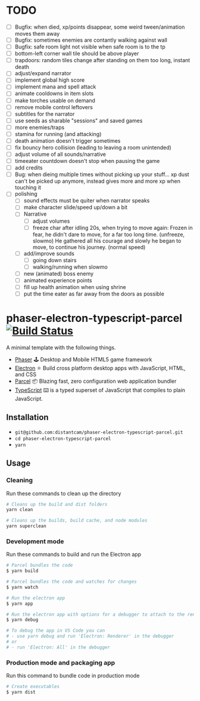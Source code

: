 # TODO

- [ ] Bugfix: when died, xp/points disappear, some weird tween/animation moves them away
- [ ] Bugfix: sometimes enemies are contantly walking against wall
- [ ] Bugfix: safe room light not visible when safe room is to the tp
- [ ] bottom-left corner wall tile should be above player
- [ ] trapdoors: random tiles change after standing on them too long, instant death
- [ ] adjust/expand narrator
- [ ] implement global high score
- [ ] implement mana and spell attack
- [ ] animate cooldowns in item slots
- [ ] make torches usable on demand
- [ ] remove mobile control leftovers
- [ ] subtitles for the narrator
- [ ] use seeds as sharable "sessions" and saved games
- [ ] more enemies/traps
- [ ] stamina for running (and attacking)
- [ ] death animation doesn't trigger sometimes
- [ ] fix bouncy hero collision (leading to leaving a room unintended)
- [ ] adjust volume of all sounds/narrative
- [ ] timeeater countdown doesn't stop when pausing the game
- [ ] add credits
- [ ] Bug: when dieing multiple times without picking up your stuff... xp dust can't be picked up anymore, instead gives more and more xp when touching it
- [ ] polishing
  - [ ] sound effects must be quiter when narrator speaks
  - [ ] make character slide/speed up/down a bit
  - [ ] Narrative
    - [ ] adjust volumes
    - [ ] freeze char after idling 20s, when trying to move again: Frozen in fear, he didn't dare to move, for a far too long time. (unfreeze, slowmo) He gathered all his courage and slowly he began to move, to continue his journey. (normal speed)
  - [ ] add/improve sounds
    - [ ] going down stairs
    - [ ] walking/running when slowmo
  - [ ] new (animated) boss enemy
  - [ ] animated experience points
  - [ ] fill up health animation when using shrine
  - [ ] put the time eater as far away from the doors as possible

# phaser-electron-typescript-parcel [![Build Status](https://travis-ci.org/distantcam/phaser-electron-typescript-parcel.svg?branch=master)](https://travis-ci.org/distantcam/phaser-electron-typescript-parcel)

A minimal template with the following things.

- [Phaser](https://phaser.io/) 🕹️ Desktop and Mobile HTML5 game framework
- [Electron](https://electronjs.org/) ⚛️ Build cross platform desktop apps with JavaScript, HTML, and CSS
- [Parcel](https://github.com/parcel-bundler/parcel) 📦 Blazing fast, zero configuration web application bundler
- [TypeScript](https://www.typescriptlang.org/) ⌨️ is a typed superset of JavaScript that compiles to plain JavaScript.

## Installation

* `git@github.com:distantcam/phaser-electron-typescript-parcel.git`
* `cd phaser-electron-typescript-parcel`
* `yarn`

## Usage

### Cleaning
Run these commands to clean up the directory
``` bash
# Cleans up the build and dist folders
yarn clean

# Cleans up the builds, build cache, and node modules
yarn superclean
```

### Development mode
Run these commands to build and run the Electron app
``` bash
# Parcel bundles the code
$ yarn build

# Parcel bundles the code and watches for changes
$ yarn watch

# Run the electron app
$ yarn app

# Run the electron app with options for a debugger to attach to the render process
$ yarn debug

# To debug the app in VS Code you can
# - use yarn debug and run 'Electron: Renderer' in the debugger
# or
# - run 'Electron: All' in the debugger
```

### Production mode and packaging app
Run this command to bundle code in production mode
``` bash
# Create executables
$ yarn dist
```
